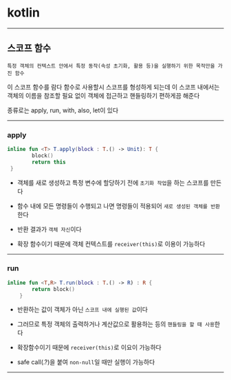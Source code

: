 # kotlin
---
## 스코프 함수
```
특정 객체의 컨텍스트 안에서 특정 동작(속성 초기화, 활용 등)을 실행하기 위한 목적만을 가진 함수
```
이 스코프 함수를 람다 함수로 사용할시 스코프를 형성하게 되는데 이 스코프 내에서는 객체의 이름을 참조할 필요 없이 객체에 접근하고 핸들링하기 편하게끔 해준다

종류로는 apply, run, with, also, let이 있다

---
### apply
```kotlin
inline fun <T> T.apply(block : T.() -> Unit): T {
		block()
        return this
 }
```
- 객체를 새로 생성하고 특정 변수에 할당하기 전에 `초기화 작업`을 하는 스코프를 만든다

- 함수 내에 모든 명령들이 수행되고 나면 명령들이 적용되어 `새로 생성된 객체를 반환`한다
- 반환 결과가 `객체 자신`이다
- 확장 함수이기 때문에 객체 컨텍스트를 `receiver(this)`로 이용이 가능하다

---
### run
```kotlin
inline fun <T,R> T.run(block : T.() -> R) : R {
		return block()
    }
```
- 반환하는 값이 객체가 아닌 `스코프 내에 실행된 값`이다
- 그러므로 특정 객체의 출력하거나 계산값으로 활용하는 등의 `핸들링을 할 때 사용`한다

- 확장함수이기 때문에 `receiver(this)`로 이요이 가능하다
- safe call(.?)을 붙여 `non-null`일 때만 실행이 가능하다

---